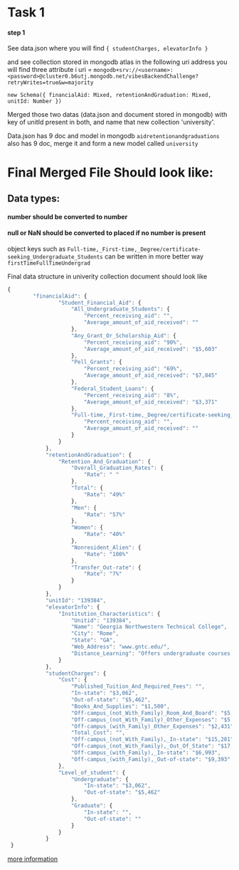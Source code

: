 # Task 1
#### step 1
See data.json where you will find
`{
    studentCharges,
    elevatorInfo
}`


 and see collection stored in mongodb atlas in the following uri address you will find three attribute i
 uri = `mongodb+srv://<username>:<password>@cluster0.b6utj.mongodb.net/vibesBackendChallenge?retryWrites=true&w=majority`

`
new Schema({
        financialAid: Mixed,
        retentionAndGraduation: Mixed,
        unitId: Number
    })
`
 
  Merged those two datas (data.json and document stored in mongodb) with key of unitId present in both, and name that new collection 'university'. 

  Data.json has 9 doc and model in mongodb `aidretentionandgraduations` also has 9 doc, merge it and form a new model called `university`


# Final Merged File Should look like:


## Data types:
#### number should be converted to number
#### null or NaN should be converted to placed if no number is present
object keys such as `Full-time,_First-time,_Degree/certificate-seeking_Undergraduate_Students` can be written in more better way `firstTimeFullTimeUndergrad`
        
Final data structure in univerity collection document should look like

```javascript
{ 
        "financialAid": {
                "Student_Financial_Aid": {
                    "All_Undergraduate_Students": {
                        "Percent_receiving_aid": "",
                        "Average_amount_of_aid_received": ""
                    },
                    "Any_Grant_Or_Scholarship_Aid": {
                        "Percent_receiving_aid": "90%",
                        "Average_amount_of_aid_received": "$5,603"
                    },
                    "Pell_Grants": {
                        "Percent_receiving_aid": "69%",
                        "Average_amount_of_aid_received": "$7,845"
                    },
                    "Federal_Student_Loans": {
                        "Percent_receiving_aid": "8%",
                        "Average_amount_of_aid_received": "$3,371"
                    },
                    "Full-time,_First-time,_Degree/certificate-seeking_Undergraduate_Students": {
                        "Percent_receiving_aid": "",
                        "Average_amount_of_aid_received": ""
                    }
                }
            },
            "retentionAndGraduation": {
                "Retention_And_Graduation": {
                    "Overall_Graduation_Rates": {
                        "Rate": " "
                    },
                    "Total": {
                        "Rate": "49%"
                    },
                    "Men": {
                        "Rate": "57%"
                    },
                    "Women": {
                        "Rate": "40%"
                    },
                    "Nonresident_Alien": {
                        "Rate": "100%"
                    },
                    "Transfer_Out-rate": {
                        "Rate": "7%"
                    }
                }
            },
            "unitId": "139384",
            "elevatorInfo": {
                "Institution_Characteristics": {
                    "Unitid": "139384",
                    "Name": "Georgia Northwestern Technical College",
                    "City": "Rome",
                    "State": "GA",
                    "Web_Address": "www.gntc.edu/",
                    "Distance_Learning": "Offers undergraduate courses and/or programs"
                }
            },
            "studentCharges": {
                "Cost": {
                    "Published_Tuition_And_Required_Fees": "",
                    "In-state": "$3,062",
                    "Out-of-state": "$5,462",
                    "Books_And_Supplies": "$1,500",
                    "Off-campus_(not_With_Family)_Room_And_Board": "$5,528",
                    "Off-campus_(not_With_Family)_Other_Expenses": "$5,191",
                    "Off-campus_(with_Family)_Other_Expenses": "$2,431",
                    "Total_Cost": "",
                    "Off-campus_(not_With_Family),_In-state": "$15,281",
                    "Off-campus_(not_With_Family),_Out_Of_State": "$17,681",
                    "Off-campus_(with_Family),_In-state": "$6,993",
                    "Off-campus_(with_Family),_Out-of-state": "$9,393"
                },
                "Level_of_student": {
                    "Undergraduate": {
                        "In-state": "$3,062",
                        "Out-of-state": "$5,462"
                    },
                    "Graduate": {
                        "In-state": "",
                        "Out-of-state": ""
                    }
                }
            }
 }
```


[more information ](https://docs.google.com/document/d/1ZVUobU6QXaJGLHm6uMW5GXPjoJh09NjwammPcta8zQk/edit?usp=sharing)

